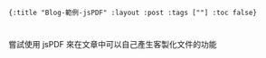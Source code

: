     {:title "Blog-範例-jsPDF" :layout :post :tags [""] :toc false}


# 


## 

嘗試使用 jsPDF 來在文章中可以自己產生客製化文件的功能

<script src="https://raw.githubusercontent.com/eKoopmans/html2pdf/master/dist/html2pdf.js"></script>
<script src="https://raw.githubusercontent.com/sphilee/jsPDF-CustomFonts-support/master/dist/jspdf.customfonts.min.js"></script>
<div id="report"></div>
<script src="../../data/jspdf-example.js">


